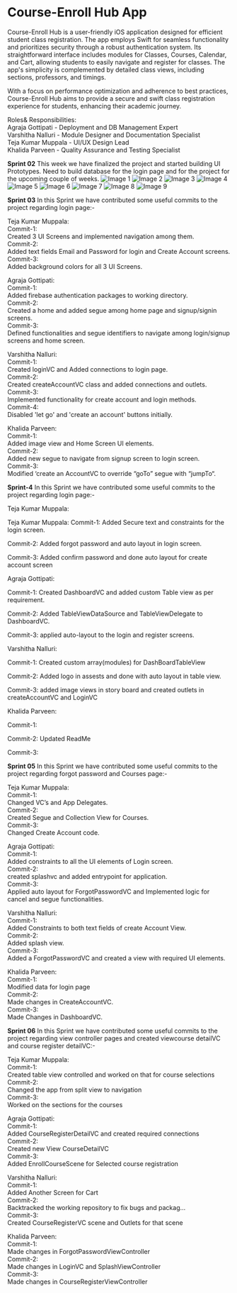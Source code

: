 # Course-Enroll Hub App


Course-Enroll Hub is a user-friendly iOS application designed for efficient student class registration. The app employs Swift for seamless functionality and prioritizes security through a robust authentication system. Its straightforward interface includes modules for Classes, Courses, Calendar, and Cart, allowing students to easily navigate and register for classes. The app's simplicity is complemented by detailed class views, including sections, professors, and timings. 

With a focus on performance optimization and adherence to best practices, Course-Enroll Hub aims to provide a secure and swift class registration experience for students, enhancing their academic journey.

Roles& Responsibilities:<br/>
Agraja Gottipati            -    Deployment and DB Management Expert<br/>
Varshitha Nalluri            -    Module Designer and Documentation Specialist<br/>
Teja Kumar Muppala                    -    UI/UX Design Lead<br/>
Khalida Parveen                -    Quality Assurance and Testing Specialist<br/>

**Sprint 02**
This week we have finalized the project and started building UI Prototypes. Need to build database for the login page and for the project for the upcoming couple of weeks.
![Image 1](./images/pic1.jpeg)
![Image 2](./images/pic2.jpeg)
![Image 3](./images/pic3.jpeg)
![Image 4](./images/pic4.jpeg)
![Image 5](./images/pic5.jpeg)
![Image 6](./images/pic6.jpeg)
![Image 7](./images/pic7.jpeg)
![Image 8](./images/pic8.jpeg)
![Image 9](./images/pic9.jpeg)

**Sprint 03**
In this Sprint we have contributed some useful commits to the project regarding login page:-

Teja Kumar Muppala:<br/>
Commit-1:<br/>
Created 3 UI Screens and implemented navigation among them.<br/>
Commit-2:<br/>
Added text fields Email and Password for login and Create Account screens.<br/>
Commit-3:<br/>
Added background colors for all 3 UI Screens. <br/>

Agraja Gottipati:<br/>
Commit-1:<br/>
Added firebase authentication packages to working directory.<br/>
Commit-2:<br/>
Created a home and added segue among home page and signup/signin screens.<br/>
Commit-3:<br/>
Defined functionalities and segue identifiers to navigate among login/signup screens and home screen.<br/>

Varshitha Nalluri:<br/>
Commit-1:<br/>
Created loginVC and Added connections to login page.<br/>
Commit-2:<br/>
Created createAccountVC class and added connections and outlets.<br/>
Commit-3:<br/>
Implemented functionality for create account and login methods.<br/>
Commit-4:<br/>
Disabled 'let go' and 'create an account' buttons initially.<br/>

Khalida Parveen: <br/>
Commit-1:<br/>
Added image view and Home Screen UI elements.<br/>
Commit-2:<br/>
Added new segue to navigate from signup screen to login screen.<br/>
Commit-3:<br/>
Modified ‘create an AccountVC to override “goTo” segue with “jumpTo“.<br/>

**Sprint-4**
In this Sprint we have contributed some useful commits to the project regarding login page:-

Teja Kumar Muppala:

Teja Kumar Muppala: Commit-1: Added Secure text and constraints for the login screen.

Commit-2: Added forgot password and auto layout in login screen.

Commit-3: Added confirm password and done auto layout for create account screen

Agraja Gottipati:

Commit-1: Created DashboardVC and added custom Table view as per requirement.

Commit-2: Added TableViewDataSource and TableViewDelegate to DashboardVC.

Commit-3: applied auto-layout to the login and register screens.

Varshitha Nalluri:

Commit-1: Created custom array(modules) for DashBoardTableView

Commit-2: Added logo in assests and done with auto layout in table view.

Commit-3: added image views in story board and created outlets in createAccountVC and LoginVC

Khalida Parveen:

Commit-1:

Commit-2: Updated ReadMe

Commit-3:

**Sprint 05**
In this Sprint we have contributed some useful commits to the project regarding forgot password and Courses page:-

Teja Kumar Muppala:<br/>
Commit-1:<br/>
Changed VC’s and App Delegates.<br/>
Commit-2:<br/>
Created Segue and Collection View for Courses.<br/>
Commit-3:<br/>
Changed Create Account code. <br/>

Agraja Gottipati:<br/>
Commit-1:<br/>
Added constraints to all the UI elements of Login screen.<br/>
Commit-2:<br/>
created splashvc and added entrypoint for application.<br/>
Commit-3:<br/>
Applied auto layout for ForgotPasswordVC and Implemented logic for cancel and segue functionalities.<br/>

Varshitha Nalluri:<br/>
Commit-1:<br/>
Added Constraints to both text fields of create Account View.<br/>
Commit-2:<br/>
Added splash view.<br/>
Commit-3:<br/>
Added a ForgotPasswordVC and created a view with required UI elements.<br/>


Khalida Parveen: <br/>
Commit-1:<br/>
Modified data for login page<br/>
Commit-2:<br/>
Made changes in CreateAccountVC.<br/>
Commit-3:<br/>
Made Changes in DashboardVC.<br/>



**Sprint 06**
In this Sprint we have contributed some useful commits to the project regarding view controller pages and created viewcourse detailVC and course register detailVC:-

Teja Kumar Muppala:<br/>
Commit-1:<br/>
Created table view controlled and worked on that for course selections<br/>
Commit-2:<br/>
Changed the app from split view to navigation<br/>
Commit-3:<br/>
Worked on the sections for the courses<br/>

Agraja Gottipati:<br/>
Commit-1:<br/>
Added CourseRegisterDetailVC and created required connections<br/>
Commit-2:<br/>
Created new View CourseDetailVC<br/>
Commit-3:<br/>
Added EnrollCourseScene for Selected course registration<br/>

Varshitha Nalluri:<br/>
Commit-1:<br/>
Added Another Screen for Cart<br/>
Commit-2:<br/>
Backtracked the working repository to fix bugs and packag…<br/>
Commit-3:<br/>
Created CourseRegisterVC scene and Outlets for that scene<br/>


Khalida Parveen: <br/>
Commit-1:<br/>
Made changes in ForgotPasswordViewController<br/>
Commit-2:<br/>
Made changes in LoginVC and SplashViewController<br/>
Commit-3:<br/>
Made changes in CourseRegisterViewController<br/>




